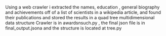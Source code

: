 Using  a web crawler i extracted the names, education , general biography and achievements  off of a list of scientists in a wikipedia article, and found their publications and stored the results in a quad tree multidimensional data structure
Crawler is in awardsnsuch.py , the final json file is in final_output.jsona and the structure is  located at tree.py

